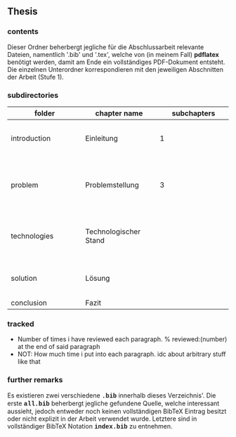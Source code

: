 ## Thesis
### contents
Dieser Ordner beherbergt jegliche für die Abschlussarbeit relevante Dateien, namentlich '.bib' und '.tex', welche von (in meinem Fall) __pdflatex__ benötigt werden, damit am Ende ein vollständiges PDF-Dokument entsteht. Die einzelnen Unterordner korrespondieren mit den jeweiligen Abschnitten der Arbeit (Stufe 1). 

### subdirectories
| <div style="width:16vw">folder | <div style="width:16vw">chapter name | <div style="width:16vw">subchapters | <div style="width:40vw">description |
|---|---|---|---|
| introduction | Einleitung | 1 | <li>recent version: short.tex<li>Kurze Einleitung in das Thema der Arbeit <li>Hierbei aktuell zwei Versionen in Arbeit (eine sehr Direkte und eine etwas Ausschweifendere) |
| problem | Problemstellung | 3 | <li>Schilderung der Probleme, auf welche man stoßen könnte (im Rahmen des Themas)<li style="color:gray">Ursache dieser Probleme<li>Einfach umgängliche Probleme<li>Komplexere Probleme<li>Speziellere Probleme |
| technologies | Technologischer Stand |  | <li>Studien und Technologien (Software) welche sich mit dem Thema beschäftigen<li>Gezieltes Probe auf die gelisteten, denkbaren Problemfälle<li>Auswertung, warum die Fehler auftreten  |
| solution | Lösung |  | <li>Den vielversprechensten Ansatz nochmal genauer herausstellen<li>Kann dieser bereits alles?<li>Kann man diesen verbessern? |
| conclusion | Fazit |  | <li>Juhu |

### tracked
- Number of times i have reviewed each paragraph. % reviewed:(number) at the end of said paragraph
- NOT: How much time i put into each paragraph. idc about arbitrary stuff like that

### further remarks
Es existieren zwei verschiedene <b style="font-family:courier">.bib</b> innerhalb dieses Verzeichnis'. Die erste <b style="font-family:courier">all.bib</b> beherbergt jegliche gefundene Quelle, welche interessant aussieht, jedoch entweder noch keinen vollständigen BibTeX Eintrag besitzt oder nicht explizit in der Arbeit verwendet wurde. Letztere sind in vollständiger BibTeX Notation <b style="font-family:courier">index.bib</b> zu entnehmen.

